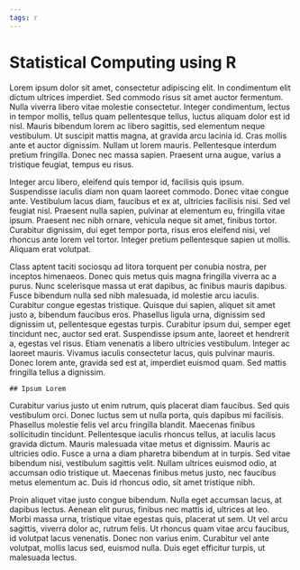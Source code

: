 ```yaml
---
tags: r
---
```


# Statistical Computing using R

Lorem ipsum dolor sit amet, consectetur adipiscing elit. In condimentum elit dictum ultrices imperdiet. Sed commodo risus sit amet auctor fermentum. Nulla viverra libero vitae molestie consectetur. Integer condimentum, lectus in tempor mollis, tellus quam pellentesque tellus, luctus aliquam dolor est id nisl. Mauris bibendum lorem ac libero sagittis, sed elementum neque vestibulum. Ut suscipit mattis magna, at gravida arcu lacinia id. Cras mollis ante et auctor dignissim. Nullam ut lorem mauris. Pellentesque interdum pretium fringilla. Donec nec massa sapien. Praesent urna augue, varius a tristique feugiat, tempus eu risus.

Integer arcu libero, eleifend quis tempor id, facilisis quis ipsum. Suspendisse iaculis diam non quam laoreet commodo. Donec vitae congue ante. Vestibulum lacus diam, faucibus et ex at, ultricies facilisis nisi. Sed vel feugiat nisl. Praesent nulla sapien, pulvinar at elementum eu, fringilla vitae ipsum. Praesent nec nibh ornare, vehicula neque sit amet, finibus tortor. Curabitur dignissim, dui eget tempor porta, risus eros eleifend nisi, vel rhoncus ante lorem vel tortor. Integer pretium pellentesque sapien ut mollis. Aliquam erat volutpat.

Class aptent taciti sociosqu ad litora torquent per conubia nostra, per inceptos himenaeos. Donec quis metus quis magna fringilla viverra ac a purus. Nunc scelerisque massa ut erat dapibus, ac finibus mauris dapibus. Fusce bibendum nulla sed nibh malesuada, id molestie arcu iaculis. Curabitur congue egestas tristique. Quisque dui sapien, aliquet sit amet justo a, bibendum faucibus eros. Phasellus ligula urna, dignissim sed dignissim ut, pellentesque egestas turpis. Curabitur ipsum dui, semper eget tincidunt nec, auctor sed erat. Suspendisse ipsum ante, laoreet et hendrerit a, egestas vel risus. Etiam venenatis a libero ultricies vestibulum. Integer ac laoreet mauris. Vivamus iaculis consectetur lacus, quis pulvinar mauris. Donec lorem ante, gravida sed est at, imperdiet euismod quam. Sed mattis fringilla tellus a dignissim.

    ## Ipsum Lorem

Curabitur varius justo ut enim rutrum, quis placerat diam faucibus. Sed quis vestibulum orci. Donec luctus sem ut nulla porta, quis dapibus mi facilisis. Phasellus molestie felis vel arcu fringilla blandit. Maecenas finibus sollicitudin tincidunt. Pellentesque iaculis rhoncus tellus, at iaculis lacus gravida dictum. Mauris malesuada vitae metus et dignissim. Mauris ac ultricies odio. Fusce a urna a diam pharetra bibendum at in turpis. Sed vitae bibendum nisi, vestibulum sagittis velit. Nullam ultrices euismod odio, at accumsan odio tristique ut. Maecenas finibus metus justo, nec faucibus metus elementum ac. Duis id rhoncus odio, sit amet tristique nibh.

Proin aliquet vitae justo congue bibendum. Nulla eget accumsan lacus, at dapibus lectus. Aenean elit purus, finibus nec mattis id, ultrices at leo. Morbi massa urna, tristique vitae egestas quis, placerat ut sem. Ut vel arcu sagittis, viverra dolor ac, rutrum felis. Ut rhoncus quam vitae arcu faucibus, id volutpat lacus venenatis. Donec non varius enim. Curabitur vel ante volutpat, mollis lacus sed, euismod nulla. Duis eget efficitur turpis, ut malesuada lectus.
